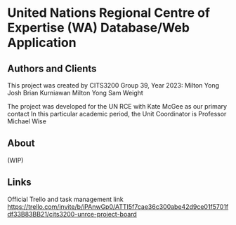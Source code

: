 # United Nations Regional Centre of Expertise (WA) Database/Web Application

## Authors and Clients
This project was created by CITS3200 Group 39, Year 2023:
    Milton Yong
    Josh Brian Kurniawan
    Milton Yong
    Sam Weight

The project was developed for the UN RCE with Kate McGee as our primary contact
In this particular academic period, the Unit Coordinator is Professor Michael Wise

## About
(WIP)


## Links
Official Trello and task management link https://trello.com/invite/b/iPAnwGp0/ATTI5f7cae36c300abe42d9ce01f5701fdf33B83BB21/cits3200-unrce-project-board

